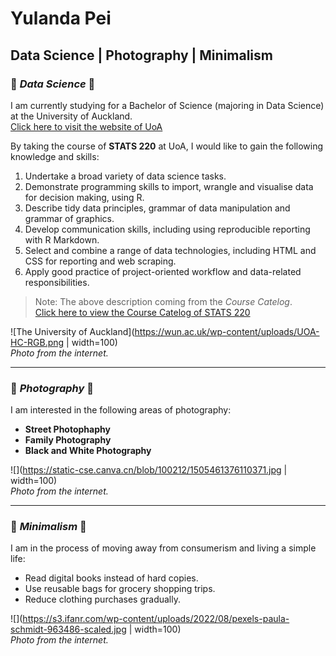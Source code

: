 # Yulanda Pei
## Data Science | Photography | Minimalism

### 🖤 _Data Science_ 🖤<br>
I am currently studying for a Bachelor of Science (majoring in Data Science) at the University of Auckland. <br>
[Click here to visit the website of UoA](https://www.auckland.ac.nz/en.html) <br>


By taking the course of  **STATS 220** at UoA, I would like to gain the following knowledge and skills:
1. Undertake a broad variety of data science tasks.
2. Demonstrate programming skills to import, wrangle and visualise data for decision making, using R. 
3. Describe tidy data principles, grammar of data manipulation and grammar of graphics.
4. Develop communication skills, including using reproducible reporting with R Markdown.
5. Select and combine a range of data technologies, including HTML and CSS for reporting and web scraping.
6. Apply good practice of project-oriented workflow and data-related responsibilities.
> Note: The above description coming from the _Course Catelog_. <br>
> [Click here to view the Course Catelog of STATS 220](https://courseoutline.auckland.ac.nz/dco/course/STATS/220/1233)<br>

![The University of Auckland](https://wun.ac.uk/wp-content/uploads/UOA-HC-RGB.png | width=100) <br>
*Photo from the internet.*

-----------------------------------------------

### 🖤 _Photography_ 🖤 <br>
I am interested in the following areas of photography: <br>
- **Street Photophaphy**	 
- **Family Photography**	 
- **Black and White Photography**	

![](https://static-cse.canva.cn/blob/100212/1505461376110371.jpg | width=100) <br>
*Photo from the internet.*


--------------------------------------------------

### 🖤 _Minimalism_ 🖤 <br>
I am in the process of moving away from consumerism and living a simple life: <br>
- Read digital books instead of hard copies.
- Use reusable bags for grocery shopping trips.
- Reduce clothing purchases gradually.

![](https://s3.ifanr.com/wp-content/uploads/2022/08/pexels-paula-schmidt-963486-scaled.jpg | width=100) <br>
*Photo from the internet.*
